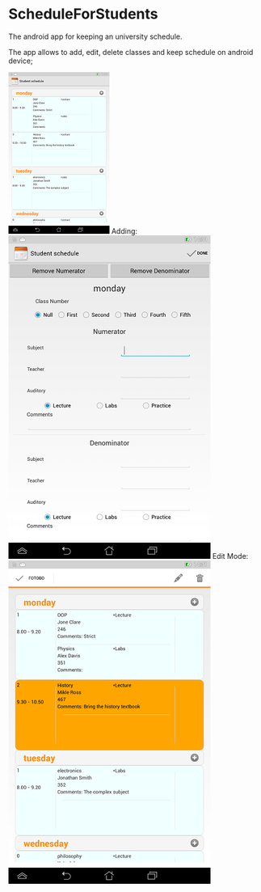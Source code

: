 ScheduleForStudents
===================

The android app for keeping  an university schedule.

The app allows to add, edit, delete classes and keep schedule on android device;



![Alt text](https://github.com/ZhenyaKholodkov/ScheduleForStudents/blob/master/device-2014-10-06-142618.png "Optional title")
Adding:
![Alt text](https://github.com/ZhenyaKholodkov/ScheduleForStudents/blob/master/device-2014-10-06-143054.png "Optional title")
Edit Mode:
![Alt text](https://github.com/ZhenyaKholodkov/ScheduleForStudents/blob/master/device-2014-10-06-143106.png "Optional title")
